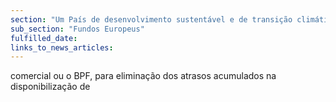 ```yaml
---
section: "Um País de desenvolvimento sustentável e de transição climática"
sub_section: "Fundos Europeus"
fulfilled_date:
links_to_news_articles:
---
```


comercial ou o BPF, para eliminação dos atrasos acumulados na disponibilização de